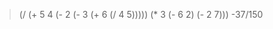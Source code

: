 > (/ (+ 5 4 
        (- 2 
           (- 3
              (+ 6
                 (/ 4 5)))))
     (* 3
        (- 6 2)
        (- 2 7)))
-37/150
